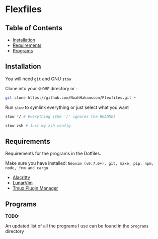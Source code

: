 # Flexfiles

## Table of Contents

* [Installation](#Installation)
* [Requirements](#Requirements)
* [Programs](#Programs)

## Installation

You will need `git` and GNU `stow`

Clone into your `$HOME` directory or `~`

```bash
git clone https://github.com/NoahHakansson/Flexfiles.git ~
```

Run `stow` to symlink everything or just select what you want

```bash
stow */ # Everything (the '/' ignores the README)
```

```bash
stow zsh # Just my zsh config
```

## Requirements
Requirements for the programs in the Dotfiles.

Make sure you have installed:
`Neovim (v0.7.0+), git, make, pip, npm, node, fnm and cargo`

* [Alacritty](https://github.com/alacritty/alacritty)
* [LunarVim](https://www.lunarvim.org/01-installing.html#prerequisites)
* [Tmux Plugin Manager](https://github.com/tmux-plugins/tpm)

## Programs
**TODO:**

An updated list of all the programs I use can be found in the `programs` directory
